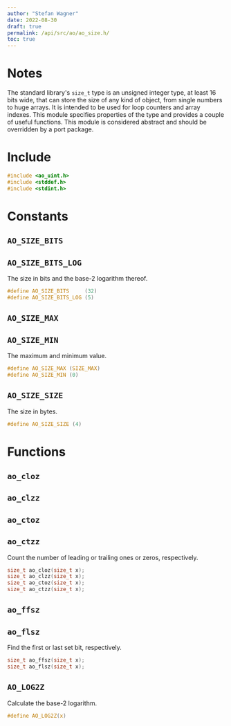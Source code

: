 ```yaml
---
author: "Stefan Wagner"
date: 2022-08-30
draft: true
permalink: /api/src/ao/ao_size.h/
toc: true
---
```


# Notes

The standard library's `size_t` type is an unsigned integer type, at least 16 bits wide, that can store the size of any kind of object, from single numbers to huge arrays. It is intended to be used for loop counters and array indexes. This module specifies properties of the type and provides a couple of useful functions. This module is considered abstract and should be overridden by a port package.

# Include

```c
#include <ao_uint.h>
#include <stddef.h>
#include <stdint.h>
```

# Constants

## `AO_SIZE_BITS`
## `AO_SIZE_BITS_LOG`

The size in bits and the base-2 logarithm thereof.

```c
#define AO_SIZE_BITS     (32)
#define AO_SIZE_BITS_LOG (5)
```

## `AO_SIZE_MAX`
## `AO_SIZE_MIN`

The maximum and minimum value.

```c
#define AO_SIZE_MAX (SIZE_MAX)
#define AO_SIZE_MIN (0)
```

## `AO_SIZE_SIZE`

The size in bytes.

```c
#define AO_SIZE_SIZE (4)
```

# Functions

## `ao_cloz`
## `ao_clzz`
## `ao_ctoz`
## `ao_ctzz`

Count the number of leading or trailing ones or zeros, respectively.

```c
size_t ao_cloz(size_t x);
size_t ao_clzz(size_t x);
size_t ao_ctoz(size_t x);
size_t ao_ctzz(size_t x);
```

## `ao_ffsz`
## `ao_flsz`

Find the first or last set bit, respectively.

```c
size_t ao_ffsz(size_t x);
size_t ao_flsz(size_t x);
```

## `AO_LOG2Z`

Calculate the base-2 logarithm.

```c
#define AO_LOG2Z(x)
```
